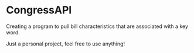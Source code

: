 # CongressAPI

Creating a program to pull bill characteristics that are associated with a key word. 

Just a personal project, feel free to use anything!
